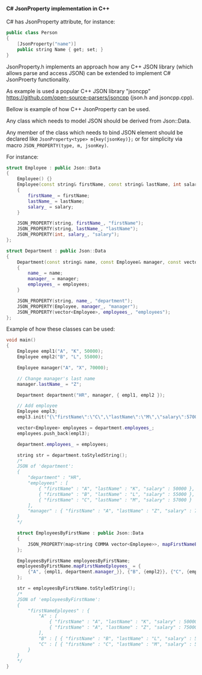 #### C# JsonProperty implementation in C++

C# has JsonProperty attribute, for instance:

```C++
public class Person
{
    [JsonProperty("name")]
    public string Name { get; set; }
}
```

JsonProperty.h implements an approach how any C++ JSON library (which allows parse and access JSON) can be extended to implement C# JsonProerty functionality. 

As example is used a popular C++ JSON library "jsoncpp" https://github.com/open-source-parsers/jsoncpp (json.h and jsoncpp.cpp).

Bellow is example of how C++ JsonProperty can be used.

Any class which needs to model JSON should be derived from Json::Data.

Any member of the class which needs to bind JSON element should be declared like ```JsonProperty<type> m{key(jsonKey)};``` or for simplicity via macro ```JSON_PROPERTY(type, m, jsonKey)```. 

For instance:
```C++
struct Employee : public Json::Data
{
    Employee() {}
    Employee(const string& firstName, const string& lastName, int salary)
    {
        firstName_ = firstName;
        lastName_ = lastName;
        salary_ = salary;
    }

    JSON_PROPERTY(string, firstName_, "firstName");
    JSON_PROPERTY(string, lastName_, "lastName");
    JSON_PROPERTY(int, salary_, "salary");
};

struct Department : public Json::Data
{
    Department(const string& name, const Employee& manager, const vector<Employee>& employees)
    {
        name_ = name;
        manager_ = manager;
        employees_ = employees;
    }

    JSON_PROPERTY(string, name_, "department");
    JSON_PROPERTY(Employee, manager_, "manager");
    JSON_PROPERTY(vector<Employee>, employees_, "employees");
};
```

Example of how these classes can be used:
```C++
void main()
{
    Employee empl1("A", "K", 50000);
    Employee empl2("B", "L", 55000);

    Employee manager("A", "X", 70000);

    // Change manager's last name
    manager.lastName_ = "Z";

    Department department("HR", manager, { empl1, empl2 });

    // Add employee
    Employee empl3;
    empl3.init("{\"firstName\":\"C\",\"lastName\":\"M\",\"salary\":57000}");

    vector<Employee> employees = department.employees_;
    employees.push_back(empl3);

    department.employees_ = employees;

    string str = department.toStyledString();
    /*
    JSON of 'department':
    {
        "department" : "HR",
        "employees" : [
            { "firstName" : "A", "lastName" : "K", "salary" : 50000 },
            { "firstName" : "B", "lastName" : "L", "salary" : 55000 },
            { "firstName" : "C", "lastName" : "M", "salary" : 57000 }
        ],
        "manager" : { "firstName" : "A", "lastName" : "Z", "salary" : 70000 }
    }    
    */

    struct EmployeesByFirstName : public Json::Data
    {
        JSON_PROPERTY(map<string COMMA vector<Employee>>, mapFirstNameEployees_, "firstNameEployees");
    };

    EmployeesByFirstName employeesByFirstName;
    employeesByFirstName.mapFirstNameEployees_ = {
        {"A", {empl1, department.manager_}}, {"B", {empl2}}, {"C", {empl3}}
    };

    str = employeesByFirstName.toStyledString();
    /*
    JSON of 'employeesByFirstName':
    { 
        "firstNameEployees" : {
            "A" : [
                { "firstName" : "A", "lastName" : "K", "salary" : 50000 },
                { "firstName" : "A", "lastName" : "Z", "salary" : 75000 }
            ],
            "B" : [ { "firstName" : "B", "lastName" : "L", "salary" : 55000 } ],
            "C" : [ { "firstName" : "C", "lastName" : "M", "salary" : 57000 } ]
        }
    }
    */
} 
```
